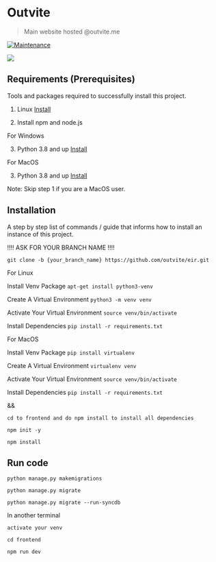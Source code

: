 # Outvite

> Main website hosted @outvite.me

[![Maintenance](https://img.shields.io/badge/Maintained%3F-yes-green.svg)](https://GitHub.com/Naereen/StrapDown.js/graphs/commit-activity)

![](https://www.outvite.me/static/users/img/favicon.jpg)

## Requirements  (Prerequisites)
Tools and packages required to successfully install this project.

1) Linux [Install](https://youtu.be/xzgwDbe7foQ) 

2) Install npm and node.js

For Windows

3) Python 3.8 and up [Install](https://www.digitalocean.com/community/tutorials/how-to-install-python-3-and-set-up-a-programming-environment-on-an-ubuntu-20-04-server)

For MacOS

3) Python 3.8 and up [Install](https://docs.python-guide.org/starting/install3/osx/)

Note: Skip step 1 if you are a MacOS user.

## Installation
A step by step list of commands / guide that informs how to install an instance of this project. 

!!!! ASK FOR YOUR BRANCH NAME !!!!

`git clone -b {your_branch_name} https://github.com/outvite/eir.git`


For Linux

Install Venv Package
`apt-get install python3-venv`

Create A Virtual Environment
`python3 -m venv venv`

Activate Your Virtual Environment
`source venv/bin/activate`

Install Dependencies
`pip install -r requirements.txt`


For MacOS

Install Venv Package
`pip install virtualenv`

Create A Virtual Environment
`virtualenv venv`

Activate Your Virtual Environment
`source venv/bin/activate`

Install Dependencies
`pip install -r requirements.txt`

&& 

`cd to frontend and do npm install to install all dependencies`

`npm init -y`

`npm install`

## Run code

`python manage.py makemigrations`

`python manage.py migrate`

`python manage.py migrate --run-syncdb`

In another terminal

`activate your venv`

`cd frontend`

`npm run dev`
